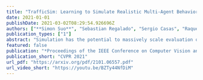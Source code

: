 ```yaml
---
title: "TrafficSim: Learning to Simulate Realistic Multi-Agent Behaviors"
date: 2021-01-01
publishDate: 2021-03-02T08:29:54.926696Z
authors: ["**Simon Suo**", "Sebastian Regalado", "Sergio Casas", "Raquel Urtasun"]
publication_types: ["1"]
abstract: "Simulation has the potential to massively scale evaluation of self-driving systems enabling rapid development as well as safe deployment. To close the gap between simulation and the real world, we need to simulate realistic multi-agent behaviors. Existing simulation environments rely on heuristic-based models that directly encode traffic rules, which cannot capture irregular maneuvers (e.g., nudging, U-turns) and complex interactions (e.g., yielding, merging). In contrast, we leverage real-world data to learn directly from human demonstration and thus capture a more diverse set of actor behaviors. To this end, we propose TrafficSim, a multi-agent behavior model for realistic traffic simulation. In particular, we leverage an implicit latent variable model to parameterize a joint actor policy that generates socially-consistent plans for all actors in the scene jointly. To learn a robust policy amenable for long horizon simulation, we unroll the policy in training and optimize through the fully differentiable simulation across time. Our learning objective incorporates both human demonstrations as well as common sense. We show TrafficSim generates significantly more realistic and diverse traffic scenarios as compared to a diverse set of baselines. Notably, we can exploit trajectories generated by TrafficSim as effective data augmentation for training better motion planner."
featured: false
publication: "*Proceedings of the IEEE Conference on Computer Vision and Pattern Recognition*"
publication_short: "CVPR 2021"
url_pdf: "https://arxiv.org/pdf/2101.06557.pdf"
url_video_short: "https://youtu.be/BZTy44NfDiM"
---
```


